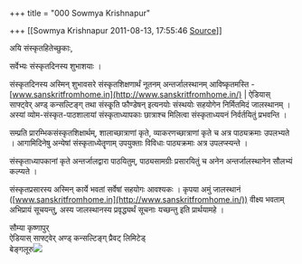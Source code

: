 +++
title = "000 Sowmya Krishnapur"

+++
[[Sowmya Krishnapur	2011-08-13, 17:55:46 [Source](https://groups.google.com/g/bvparishat/c/nbabdnPySrY)]]



अयि संस्कृतहितेच्छुकाः,  
  
सर्वेभ्यः संस्कृतदिनस्य शुभाशयाः ।  
  
संस्कृतदिनस्य अस्मिन् शुभावसरे संस्कृतशिक्षणार्थं नूतनम् अन्तर्जालस्थानम् आविष्कृतमस्ति - [www.sanskritfromhome.in](http://www.sanskritfromhome.in/) \| ऐडियास् साफ्ट्वेर् अण्ड् कन्सल्टिङ्ग् तथा संस्कृ्ति फौण्डेषन् इत्यनयोः संस्थयोः सहयोगेन निर्मितमिदं जालस्थानम् । अस्यां व्योम-संस्कृत-पाठशालायां संस्कृताध्यापकाः छात्राश्च मिलित्वा संस्कृताध्ययनं निर्वर्तयितुं प्रभवन्ति ।  
  
सम्प्रति प्रारम्भिकसंस्कृतशिक्षार्थम्, शालाच्छात्राणां कृते, व्याकरणच्छात्राणां कृते च अत्र पाठ्यक्रमाः उपलभ्यते । आगामिदिनेषु अन्येषां संस्कृताध्येतॄणाम् उपयुक्ताः विविधाः पाठ्यक्रमाः अत्र उपलप्स्यन्ते ।  
  
संस्कृताध्यापकानां कृते अन्तर्जालद्वारा पाठयितुम्, पाठ्यसामग्रीः प्रसारयितुं च अनेन अन्तर्जालस्थानेन सौलभ्यं कल्प्यते ।  
  
संस्कृतप्रसारस्य अस्मिन् कार्ये भवतां सर्वेषां सहयोगः आवश्यकः । कृपया अमुं जालस्थानं ([www.sanskritfromhome.in](http://www.sanskritfromhome.in/)) वीक्ष्य भवताम् अभिप्रायं सूचयन्तु, अस्य जालस्थानस्य प्रवृद्ध्यर्थं सूचनाः यच्छन्तु इति प्रार्थयामहे ।  
  
सौम्या कृष्णापुर्  
ऐडियास् साफ्ट्वेर् अण्ड् कन्सल्टिङ्ग् प्रैवट् लिमिटेड्  
बेङ्गलूरु![](https://ci5.googleusercontent.com/proxy/WH2_0V2WpjOhvzloDTdj7a9_D9H3mkETUtGNUxtEQ7XMr5aUyVKsprxcKFH9nY5dJSeAeiv1jMY2YUb4Mw7WcY4sVgSBafVlzQiE7TLP8Cy6AHEVuE2XjmKArcBw49m2lO-UY96K7Q=s0-d-e1-ft#http://p1.wisestamp.com/pixel.png?p=mozilla&v=2.2.1&t=1313238161964&u=8677591&e=8692)

